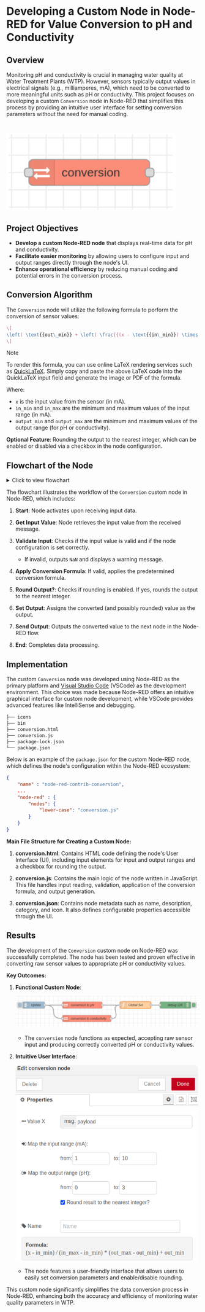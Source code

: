 # Developing a Custom Node in Node-RED for Value Conversion to pH and Conductivity

## Overview

Monitoring pH and conductivity is crucial in managing water quality at Water Treatment Plants (WTP). However, sensors typically output values in electrical signals (e.g., milliamperes, mA), which need to be converted to more meaningful units such as pH or conductivity. This project focuses on developing a custom `Conversion` node in Node-RED that simplifies this process by providing an intuitive user interface for setting conversion parameters without the need for manual coding.

![Custom Node Conversion in Node-RED](documentation/conversion-node.png)
=

## Project Objectives

- **Develop a custom Node-RED node** that displays real-time data for pH and conductivity.
- **Facilitate easier monitoring** by allowing users to configure input and output ranges directly through the node's UI.
- **Enhance operational efficiency** by reducing manual coding and potential errors in the conversion process.

## Conversion Algorithm

The `Conversion` node will utilize the following formula to perform the conversion of sensor values:

```latex
\[
\left( \text{{out\_min}} + \left( \frac{{(x - \text{{in\_min}}) \times (\text{{out\_max}} - \text{{out\_min}})}}{{(\text{{in\_max}} - \text{{in\_min}})}} \right) \right)
\]
```
> [!NOTE]  
> To render this formula, you can use online LaTeX rendering services such as [QuickLaTeX](https://www.quicklatex.com/). Simply copy and paste the above LaTeX code into the QuickLaTeX input field and generate the image or PDF of the formula.

Where:
- `x` is the input value from the sensor (in mA).
- `in_min` and `in_max` are the minimum and maximum values of the input range (in mA).
- `output_min` and `output_max` are the minimum and maximum values of the output range (for pH or conductivity).


**Optional Feature**: Rounding the output to the nearest integer, which can be enabled or disabled via a checkbox in the node configuration.

## Flowchart of the Node

<details>
  <summary>Click to view flowchart</summary>
  
  ![node flowchart](documentation/flowchart-node.png)
</details>


The flowchart illustrates the workflow of the `Conversion` custom node in Node-RED, which includes:

1. **Start**: Node activates upon receiving input data.

2. **Get Input Value**: Node retrieves the input value from the received message.
3. **Validate Input**: Checks if the input value is valid and if the node configuration is set correctly.
   - If invalid, outputs `NaN` and displays a warning message.
4. **Apply Conversion Formula**: If valid, applies the predetermined conversion formula.
5. **Round Output?**: Checks if rounding is enabled. If yes, rounds the output to the nearest integer.
6. **Set Output**: Assigns the converted (and possibly rounded) value as the output.
7. **Send Output**: Outputs the converted value to the next node in the Node-RED flow.
8. **End**: Completes data processing.

## Implementation

The custom `Conversion` node was developed using Node-RED as the primary platform and [Visual Studio Code](https://code.visualstudio.com/) (VSCode) as the development environment. This choice was made because Node-RED offers an intuitive graphical interface for custom node development, while VSCode provides advanced features like IntelliSense and debugging.

```
├── icons
├── bin
├── conversion.html
├── conversion.js
├── package-lock.json
└── package.json
```
Below is an example of the `package.json` for the custom Node-RED node, which defines the node's configuration within the Node-RED ecosystem:

```json
{
    "name" : "node-red-contrib-conversion",
    ...
    "node-red" : {
        "nodes": {
            "lower-case": "conversion.js"
        }
    }
}
```

**Main File Structure for Creating a Custom Node:**

1. **conversion.html**: Contains HTML code defining the node's User Interface (UI), including input elements for input and output ranges and a checkbox for rounding the output.

2. **conversion.js**: Contains the main logic of the node written in JavaScript. This file handles input reading, validation, application of the conversion formula, and output generation.

3. **conversion.json**: Contains node metadata such as name, description, category, and icon. It also defines configurable properties accessible through the UI.

## Results

The development of the `Conversion` custom node on Node-RED was successfully completed. The node has been tested and proven effective in converting raw sensor values to appropriate pH or conductivity values.

**Key Outcomes:**

1. **Functional Custom Node**:

   ![Usage of Conversion Node in Node-RED](documentation/implementation-node.png)
   - The `conversion` node functions as expected, accepting raw sensor input and producing correctly converted pH or conductivity values.

2. **Intuitive User Interface**:

   ![User Interface of Conversion Node](documentation/interface-node.png)
   - The node features a user-friendly interface that allows users to easily set conversion parameters and enable/disable rounding.

This custom node significantly simplifies the data conversion process in Node-RED, enhancing both the accuracy and efficiency of monitoring water quality parameters in WTP.

